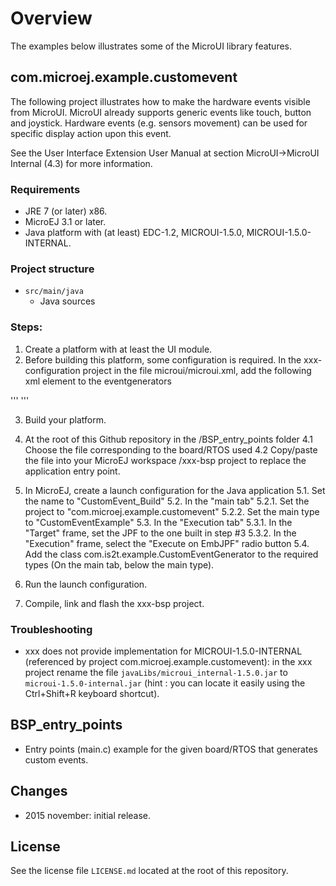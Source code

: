 # Overview
The examples below illustrates some of the MicroUI library features.

## com.microej.example.customevent
The following project illustrates how to make the hardware events visible from MicroUI. MicroUI already supports generic events like touch, button and joystick.
Hardware events (e.g. sensors movement) can be used for specific display action upon this event.

See the User Interface Extension User Manual at section MicroUI->MicroUI Internal (4.3) for more information.

### Requirements
- JRE 7 (or later) x86.
- MicroEJ 3.1 or later.
- Java platform with (at least) EDC-1.2, MICROUI-1.5.0, MICROUI-1.5.0-INTERNAL.

### Project structure
- `src/main/java`
  - Java sources

### Steps:
1. Create a platform with at least the UI module.
2. Before building this platform, some configuration is required. In the xxx-configuration project in the file microui/microui.xml, add the following xml element to the eventgenerators 

'''
		<eventgenerator name="CUSTOM" class="com.microej.example.customevent.CustomEventGenerator"/>
'''

3. Build your platform.
4. At the root of this Github repository in the /BSP_entry_points folder
4.1 Choose the file corresponding to the board/RTOS used 
4.2 Copy/paste the file into your MicroEJ workspace /xxx-bsp project to replace the application entry point.
5. In MicroEJ, create a launch configuration for the Java application
5.1. Set the name to "CustomEvent_Build"
5.2. In the "main tab"
5.2.1. Set the project to "com.microej.example.customevent"
5.2.2. Set the main type to "CustomEventExample"
5.3. In the "Execution tab"
5.3.1. In the "Target" frame, set the JPF to the one built in step #3
5.3.2. In the "Execution" frame, select the "Execute on EmbJPF" radio button
5.4. Add the class com.is2t.example.CustomEventGenerator to the required types (On the main tab, below the main type).

6. Run the launch configuration.

7. Compile, link and flash the xxx-bsp project.

### Troubleshooting
- xxx does not provide implementation for MICROUI-1.5.0-INTERNAL (referenced by project com.microej.example.customevent): in the xxx project rename the file `javaLibs/microui_internal-1.5.0.jar` to `microui-1.5.0-internal.jar` (hint : you can locate it easily using the Ctrl+Shift+R keyboard shortcut).

## BSP_entry_points
- Entry points (main.c) example for the given board/RTOS that generates custom events.

## Changes
- 2015 november: initial release.

## License
See the license file `LICENSE.md` located at the root of this repository.